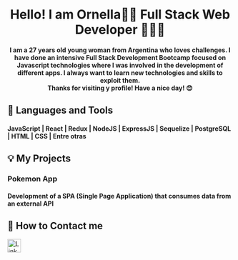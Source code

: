 <h1 align="center">Hello! I am Ornella👋😄 Full Stack Web Developer 👩🏻‍💻</h1>

<h4 align="center"> I am a 27 years old young woman from Argentina who loves challenges. I have done an intensive Full Stack Development Bootcamp focused on Javascript technologies where I was involved in the development of different apps. 
I always want to learn new technologies and skills to exploit them. 
<br>
Thanks for visiting y profile! Have a nice day! 😊</h4>

## :rocket: Languages and Tools

<h4 align="left">JavaScript | React | Redux | NodeJS | ExpressJS | Sequelize | PostgreSQL | HTML | CSS | Entre otras</h4>

## :bulb: My Projects

<h3 align="left">Pokemon App</h3>
<h4 align="left">Development of a SPA (Single Page Application) that consumes data from an external API</h4>

## :round_pushpin: How to Contact me

<a href="https://www.linkedin.com/in/ornella-irigo/" target="blank"><img align="center" src="https://cdn.icon-icons.com/icons2/1906/PNG/512/iconfinder-linkedin-4550875_121338.png" alt="LinkedIn" height="30" width="30" /></a>





